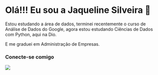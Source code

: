 <div>
    <h1>Olá!!! Eu sou a Jaqueline Silveira 👋 </h1>
    <p> 
    <p> Estou estudando a área de dados, terminei recentemente o curso de Análise de Dados do Google, agora estou estudando Ciências de Dados com Python, aqui na Dio.
    <p> E me graduei em Administração de Empresas.
    </p>
</div>
<div>
    <h3>Conecte-se comigo</h3>
   <a href="https://www.linkedin.com/in/jaqueline-silveira/" target="_blank"><img src="https://img.shields.io/badge/-LinkedIn-%230077B5?style=for-the-badge&logo=linkedin&logoColor=white" target="_blank"></a> </a>
</div>

